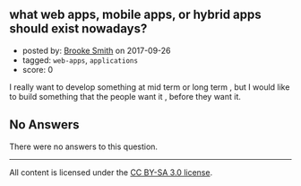 ## what web apps, mobile apps, or hybrid apps should exist nowadays?

- posted by: [Brooke Smith](https://stackexchange.com/users/7972201/brooke-smith) on 2017-09-26
- tagged: `web-apps`, `applications`
- score: 0

<p>I really want to develop something at mid term or long term , but I would like to build something that the people want it , before they want it.</p>


## No Answers

There were no answers to this question.


---

All content is licensed under the [CC BY-SA 3.0 license](https://creativecommons.org/licenses/by-sa/3.0/).
